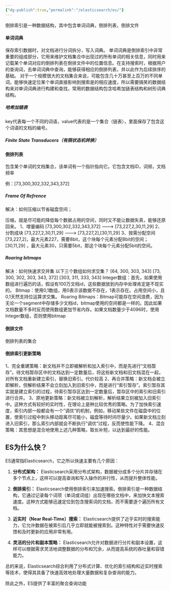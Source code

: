 ```yaml
---
{"dg-publish":true,"permalink":"/elasticsearch/es/"}
---
```



倒排索引是一种数据结构，其中包含单词词典，倒排列表，倒排文件

#### 单词词典
保存索引数据时，对文档进行分词拆分，写入词典。
单词词典是倒排索引中非常重要的组成部分，它用来维护文档集合中出现过的所有单词的相关信息，同时用来记载某个单词对应的倒排列表在倒排文件中的位置信息。在支持搜索时，根据用户的查询词，去单词词典中查询，能够获得相应的倒排列表，并以此作为后续排序的基础。
对于一个规模很大的文档集合来说，可能包含几十万甚至上百万的不同单词，能够快速定位某个单词直接影响到搜索是的相应速度，所以需要搞笑的数据结构来对单词词典进行构建和查找，常用的数据结构包含哈希加链表结构和树形词典结构。

##### 哈希加链表
key代表每一个不同的词语，value代表的是一个集合（链表），里面保存了包含这个词语的文档的编号。


##### Finite State Transducers（有限状态机转换）




#### 倒排列表
包含某个单词的文档集合，该单词有一个指针指向它。它包含文档ID，词频，文档频率

例：[73,300,302,332,343,372]

##### Frame Of Refrence
解决：如何压缩以节省磁盘空间；

压缩，就是尽可能的降低每个数据占用的空间，同时又不能让数据失真，能够还原回来。
1、增量编码
[73,300,302,332,343,372] ---> [73,227,2,30,11,29]
2、分割成块
[73,227,2,30,11,29] --->  [73,227,2],[30,11,29] 
3、按需分配空间
[73,227,2]，最大元素227，需要8bit，这个块每个元素分配8bit的空间；
[30,11,29] ，最大元素30，只需要5bit，那这个块每个元素分配5bit的空间。

##### Roaring bitmaps
解决：如何快速求交并集
以下三个数组如何求交集？
[64, 300, 303, 343]
[73, 300, 302, 303, 343, 372]
[303, 311, 333, 343]
Integer数组：首先，如果使用数组进行遍历的话，假设有100万文档id，这些数据放到内存中处理肯定是不现实的。
Bitmap：使用0,1数组，用0表示该数据不存在，1表示存在。占用空间小，且0,1天然支持位运算求交集。
Roaring Bitmaps：Bitmap可能存在空间浪费，因为无论一个segment中存储多少文档id，bitmap使用的空间都是一样的。因此如果文档数量不多时反而使用数组更加节省内存。如果文档数量少于4096时，使用Integer数组，否则使用bitmap

#### 倒排文件
倒排列表的集合




#### 倒排索引更新策略
1、完全重建策略：新文档并不立即被解析和加入索引中，而是先进行“文档暂存”。待文档暂存区中的文档达到一定数量后，将这些新文档和旧文档混在一起，对所有文档重新建立索引，替换旧索引。代价较高
2、再合并策略：新文档会被立即解析，但解析结果不会立刻加入到旧索引中，而是进行“索引暂存”。索引暂存其实就是建立索引的过程，待索引暂存区达到一定数量后，暂存区中的索引和旧索引进行合并。
3、原地更新策略：新文档被立刻解析，解析结果立刻被加入旧索引中。这种方式有较好的实时性，在理论上是种比较优秀的策略。为了加快索引速度，索引内部一般都会有一个”调优“的机制，例如，移动某些文件在磁盘中的位置，使索引过程中刺头移动距离尽可能小，磁盘等待时间尽量少。如果新文档立刻进入旧索引，那么索引内部就会不断执行”调优“过程，反而使性能下降。
4、混合策略：其思想是混合地使用上述几种策略，取长补短，以达到最好的性能。



## ES为什么快？

ES通常指Elasticsearch，它之所以快速主要有几个原因：

1. **分布式架构：** Elasticsearch采用分布式架构，数据被分成多个分片并存储在多个节点上，这样可以提高查询和写入操作的并行性，从而提升整体性能。

2. **倒排索引：** Elasticsearch使用倒排索引来加速搜索。倒排索引是一种数据结构，它通过记录每个词项（单词或词组）出现在哪些文档中，来加快文本搜索速度。这种方式能够迅速定位到包含搜索词的文档，而不需要逐个遍历所有文档。

3. **近实时（Near Real-Time）搜索：** Elasticsearch提供了近乎实时的搜索能力，它允许数据在被索引后几乎立即就能被搜索到。这种特性对于需要快速反馈和及时更新的应用非常有用。

4. **灵活的分片和副本策略：** Elasticsearch允许对数据进行分片和副本设置，这样可以根据需求灵活地调整数据的分布和冗余，从而提高系统的吞吐量和容错能力。

总的来说，Elasticsearch综合利用了分布式计算、优化的索引结构和近实时搜索等技术，使得其具备了快速高效地处理大量数据和复杂查询的能力。

除此之外，ES提供了丰富的聚合查询功能